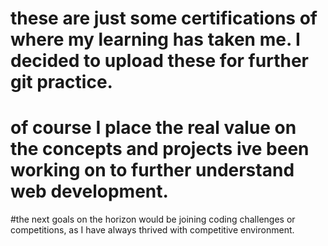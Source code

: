 # these are just some certifications of where my learning has taken me. I decided to upload these for further git practice.

# of course I place the real value on the concepts and projects ive been working on to further understand web development.

#the next goals on the horizon would be joining coding challenges or competitions, as I have always thrived with competitive environment.
